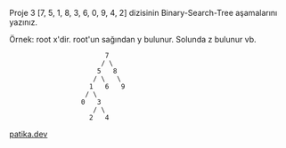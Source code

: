 Proje 3
[7, 5, 1, 8, 3, 6, 0, 9, 4, 2] dizisinin Binary-Search-Tree aşamalarını yazınız.

Örnek: root x'dir. root'un sağından y bulunur. Solunda z bulunur vb.

                            7
                           / \
                          5   8
                         / \   \
                        1   6   9
                       / \
                      0   3
                         / \
                        2   4

[patika.dev](www.patika.dev)